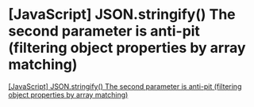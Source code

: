 # [JavaScript] JSON.stringify() The second parameter is anti-pit (filtering object properties by array matching)
[[JavaScript] JSON.stringify() The second parameter is anti-pit (filtering object properties by array matching)](https://aiwithcloud.com/2022/09/19/javascript_json-stringify_the_second_parameter_is_anti_pit_filtering_object_properties_by_array_matching/)